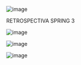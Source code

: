 ![image](https://github.com/0623CIFSNCN05LAED/grupo-08/assets/139823807/9d75287f-71af-4803-8bd6-f026f83ce0f7)



RETROSPECTIVA SPRING 3

![image](https://github.com/0623CIFSNCN05LAED/grupo-08/assets/139823807/41d60b66-4826-4de9-a8ba-f033953b04ba)



![image](https://github.com/0623CIFSNCN05LAED/grupo-08/assets/139823807/80f4e4cd-20a1-4e59-a75e-4809f165e499)


![image](https://github.com/0623CIFSNCN05LAED/grupo-08/assets/139823807/f403322d-9ecf-4a19-9eab-ca555687cc04)
